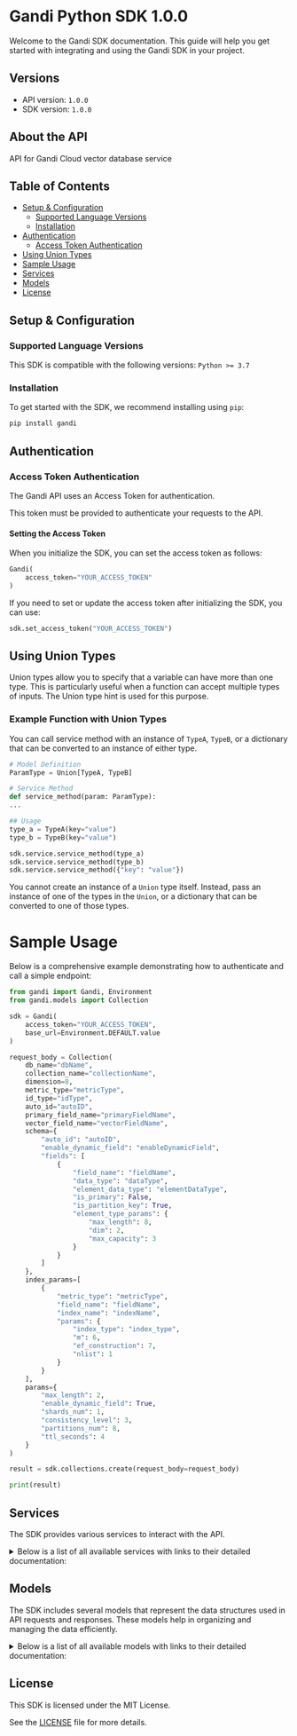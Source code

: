 # Gandi Python SDK 1.0.0

Welcome to the Gandi SDK documentation. This guide will help you get started with integrating and using the Gandi SDK in your project.

## Versions

- API version: `1.0.0`
- SDK version: `1.0.0`

## About the API

API for Gandi Cloud vector database service

## Table of Contents

- [Setup & Configuration](#setup--configuration)
  - [Supported Language Versions](#supported-language-versions)
  - [Installation](#installation)
- [Authentication](#authentication)
  - [Access Token Authentication](#access-token-authentication)
- [Using Union Types](#using-union-types)
- [Sample Usage](#sample-usage)
- [Services](#services)
- [Models](#models)
- [License](#license)

## Setup & Configuration

### Supported Language Versions

This SDK is compatible with the following versions: `Python >= 3.7`

### Installation

To get started with the SDK, we recommend installing using `pip`:

```bash
pip install gandi
```

## Authentication

### Access Token Authentication

The Gandi API uses an Access Token for authentication.

This token must be provided to authenticate your requests to the API.

#### Setting the Access Token

When you initialize the SDK, you can set the access token as follows:

```py
Gandi(
    access_token="YOUR_ACCESS_TOKEN"
)
```

If you need to set or update the access token after initializing the SDK, you can use:

```py
sdk.set_access_token("YOUR_ACCESS_TOKEN")
```

## Using Union Types

Union types allow you to specify that a variable can have more than one type. This is particularly useful when a function can accept multiple types of inputs. The Union type hint is used for this purpose.

### Example Function with Union Types

You can call service method with an instance of `TypeA`, `TypeB`, or a dictionary that can be converted to an instance of either type.

```python
# Model Definition
ParamType = Union[TypeA, TypeB]

# Service Method
def service_method(param: ParamType):
...

## Usage
type_a = TypeA(key="value")
type_b = TypeB(key="value")

sdk.service.service_method(type_a)
sdk.service.service_method(type_b)
sdk.service.service_method({"key": "value"})
```

You cannot create an instance of a `Union` type itself. Instead, pass an instance of one of the types in the `Union`, or a dictionary that can be converted to one of those types.

# Sample Usage

Below is a comprehensive example demonstrating how to authenticate and call a simple endpoint:

```py
from gandi import Gandi, Environment
from gandi.models import Collection

sdk = Gandi(
    access_token="YOUR_ACCESS_TOKEN",
    base_url=Environment.DEFAULT.value
)

request_body = Collection(
    db_name="dbName",
    collection_name="collectionName",
    dimension=8,
    metric_type="metricType",
    id_type="idType",
    auto_id="autoID",
    primary_field_name="primaryFieldName",
    vector_field_name="vectorFieldName",
    schema={
        "auto_id": "autoID",
        "enable_dynamic_field": "enableDynamicField",
        "fields": [
            {
                "field_name": "fieldName",
                "data_type": "dataType",
                "element_data_type": "elementDataType",
                "is_primary": False,
                "is_partition_key": True,
                "element_type_params": {
                    "max_length": 8,
                    "dim": 2,
                    "max_capacity": 3
                }
            }
        ]
    },
    index_params=[
        {
            "metric_type": "metricType",
            "field_name": "fieldName",
            "index_name": "indexName",
            "params": {
                "index_type": "index_type",
                "m": 6,
                "ef_construction": 7,
                "nlist": 1
            }
        }
    ],
    params={
        "max_length": 2,
        "enable_dynamic_field": True,
        "shards_num": 1,
        "consistency_level": 3,
        "partitions_num": 8,
        "ttl_seconds": 4
    }
)

result = sdk.collections.create(request_body=request_body)

print(result)

```

## Services

The SDK provides various services to interact with the API.

<details> 
<summary>Below is a list of all available services with links to their detailed documentation:</summary>

| Name                                                               |
| :----------------------------------------------------------------- |
| [CollectionsService](documentation/services/CollectionsService.md) |
| [IndexesService](documentation/services/IndexesService.md)         |
| [VectorsService](documentation/services/VectorsService.md)         |

</details>

## Models

The SDK includes several models that represent the data structures used in API requests and responses. These models help in organizing and managing the data efficiently.

<details> 
<summary>Below is a list of all available models with links to their detailed documentation:</summary>

| Name                                                                                                 | Description |
| :--------------------------------------------------------------------------------------------------- | :---------- |
| [Collection](documentation/models/Collection.md)                                       |             |
| [CollectionDescribeRequest](documentation/models/CollectionDescribeRequest.md)         |             |
| [CollectionDropRequest](documentation/models/CollectionDropRequest.md)                 |             |
| [CollectionGetLoadStateRequest](documentation/models/CollectionGetLoadStateRequest.md) |             |
| [CollectionGetStatsRequest](documentation/models/CollectionGetStatsRequest.md)         |             |
| [CollectionHasRequest](documentation/models/CollectionHasRequest.md)                   |             |
| [CollectionListRequest](documentation/models/CollectionListRequest.md)                 |             |
| [CollectionLoadRequest](documentation/models/CollectionLoadRequest.md)                 |             |
| [CollectionReleaseRequest](documentation/models/CollectionReleaseRequest.md)           |             |
| [CollectionRenameRequest](documentation/models/CollectionRenameRequest.md)             |             |
| [IndexRequest](documentation/models/IndexRequest.md)                                                 |             |
| [IndexDescribeRequest](documentation/models/IndexDescribeRequest.md)                 |             |
| [IndexDropRequest](documentation/models/IndexDropRequest.md)                         |             |
| [IndexListRequest](documentation/models/IndexListRequest.md)                         |             |
| [VectorsDeleteRequest](documentation/models/VectorsDeleteRequest.md)                     |             |
| [VectorsGetRequest](documentation/models/VectorsGetRequest.md)                           |             |
| [VectorsInsertRequest](documentation/models/VectorsInsertRequest.md)                     |             |
| [VectorsQueryRequest](documentation/models/VectorsQueryRequest.md)                       |             |
| [VectorsSearchRequest](documentation/models/VectorsSearchRequest.md)                     |             |
| [VectorsUpsertRequest](documentation/models/VectorsUpsertRequest.md)                     |             |
| [Schema](documentation/models/Schema.md)                                                             |             |
| [IndexParams](documentation/models/IndexParams.md)                 |             |
| [CollectionParams](documentation/models/CollectionParams.md)                           |             |
| [Field](documentation/models/Field.md)                                                             |             |
| [ElementTypeParams](documentation/models/ElementTypeParams.md)                                       |             |
| [IndexParamsParams_1](documentation/models/IndexConfig.md)                                    |             |
| [IndexParams](documentation/models/IndexParams.md)                           |             |
| [IndexParamsParams_2](documentation/models/IndexConfig.md)                                    |             |
| [VectorsInsertRequestData](documentation/models/VectorsInsertRequestData.md)             |             |
| [SearchParams](documentation/models/SearchParams.md)                                                 |             |
| [SearchParamsParams](documentation/models/SearchParamsParams.md)                                     |             |
| [VectorsUpsertRequestData](documentation/models/VectorsUpsertRequestData.md)             |             |

</details>

## License

This SDK is licensed under the MIT License.

See the [LICENSE](LICENSE) file for more details.

<!-- This file was generated by liblab | https://liblab.com/ -->
